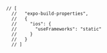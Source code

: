     // [
      //   "expo-build-properties",
      //   {
      //     "ios": {
      //       "useFrameworks": "static"
      //     }
      //   }
      // ]